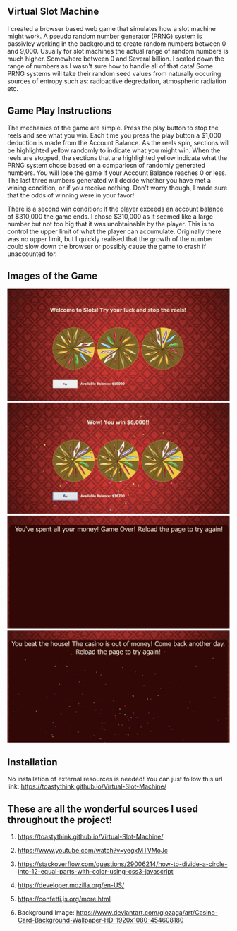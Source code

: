 Virtual Slot Machine
----------------------------
I created a browser based web game that simulates how a slot machine might work.
A pseudo random number generator (PRNG) system is passivley working in the background to create random numbers between 0 and 9,000. Usually for slot machines the actual range of random numbers is much higher. Somewhere between 0 and Several billion. I scaled down the range of numbers as I wasn't sure how to handle all of that data! Some PRNG systems will take their random seed values from naturally occuring sources of entropy such as: radioactive degredation, atmospheric radiation etc. 

Game Play Instructions
----------------------------
The mechanics of the game are simple. Press the play button to stop the reels and see what you win. Each time you press the play button a $1,000 deduction is made from the Account Balance. As the reels spin, sections will be highlighted yellow randomly to indicate what you might win. When the reels are stopped, the sections that are highlighted yellow indicate what the PRNG system chose based on a compariosn of randomly generated numbers. You will lose the game if your Account Balance reaches 0 or less. The last three numbers generated will decide whether you have met a wining condition, or if you receive nothing. Don't worry though, I made sure that the odds of winning were in your favor! 

There is a second win condition: If the player exceeds an account balance of $310,000 the game ends. I chose $310,000 as it seemed like a large number but not too big that it was unobtainable by the player. This is to control the upper limit of what the player can accumulate. Originally there was no upper limit, but I quickly realised that the growth of the number could slow down the browser or possibly cause the game to crash if unaccounted for.

Images of the Game
----------------------------
<img src="/images/Screen Shot 2023-11-02 at 6.16.00 PM.png">

<img src="/images/Screen Shot 2023-11-02 at 6.26.59 PM.png">

<img src="/images/Screen Shot 2023-11-02 at 6.27.57 PM.png">

<img src="/images/Screen Shot 2023-11-02 at 6.29.42 PM.png">

Installation
----------------------------
No installation of external resources is needed! You can 
just follow this url link: https://toastythink.github.io/Virtual-Slot-Machine/


These are all the wonderful sources I used throughout the project! 
------------------------------------------------------------------
1. https://toastythink.github.io/Virtual-Slot-Machine/

2. https://www.youtube.com/watch?v=yegxMTVMoJc

3. https://stackoverflow.com/questions/29006214/how-to-divide-a-circle-into-12-equal-parts-with-color-using-css3-javascript

4. https://developer.mozilla.org/en-US/

5. https://confetti.js.org/more.html

6. Background Image: https://www.deviantart.com/giozaga/art/Casino-Card-Background-Wallpaper-HD-1920x1080-454608180

